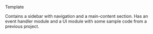 Template

Contains a sidebar with navigation and a main-content section.
Has an event handler module and a UI module with some sample code from a previous project.
